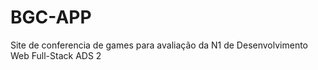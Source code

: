 # BGC-APP
Site de conferencia de games para avaliação da N1 de Desenvolvimento Web Full-Stack ADS 2
